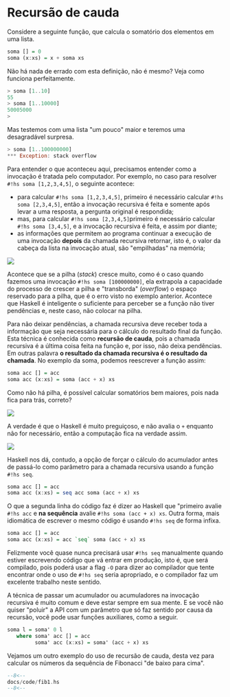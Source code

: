 # Recursão de cauda
Considere a seguinte função, que calcula o somatório dos elementos em uma lista.

```hs
soma [] = 0
soma (x:xs) = x + soma xs
```

Não há nada de errado com esta definição, não é mesmo?
Veja como funciona perfeitamente.

```hs
> soma [1..10]
55
> soma [1..10000]
50005000
> 
```

Mas testemos com uma lista "um pouco" maior e teremos uma desagradável surpresa.

```hs
> soma [1..100000000]
*** Exception: stack overflow
```

Para entender o que aconteceu aqui, precisamos entender como a invocação é tratada pelo computador.
Por exemplo, no caso para resolver `#!hs soma [1,2,3,4,5]`, o seguinte acontece:

- para calcular `#!hs soma [1,2,3,4,5]`, primeiro é necessário calcular `#!hs soma [2,3,4,5]`, então a invocação recursiva é feita e somente após levar a uma resposta, a pergunta original é respondida;
- mas, para calcular `#!hs soma [2,3,4,5]`primeiro é necessário calcular `#!hs soma [3,4,5]`, e a invocação recursiva é feita, e assim por diante;
- as informações que permitem ao programa continuar a execução de uma invocação **depois** da chamada recursiva retornar, isto é, o valor da cabeça da lista na invocação atual, são "empilhadas" na memória;

![](drawings/tail_recursion.drawio#0)

Acontece que se a pilha (*stack*) cresce muito, como é o caso quando fazemos uma invocação `#!hs soma [100000000]`, ela extrapola a capacidade do processo de crescer a pilha e "transborda" (*overflow*) o espaço reservado para a pilha, que é o erro visto no exemplo anterior.
Acontece que Haskell é inteligente o suficiente para perceber se a função não tiver pendências e, neste caso, não colocar na pilha.

Para não deixar pendências, a chamada recursiva deve receber toda a informação que seja necessária para o cálculo do resultado final da função.
Esta técnica é conhecida como **recursão de cauda**, pois a chamada recursiva é a última coisa feita na função e, por isso, não deixa pendências.
Em outras palavra **o resultado da chamada recursiva é o resultado da chamada**.
No exemplo da soma, podemos reescrever a função assim:

```hs
soma acc [] = acc
soma acc (x:xs) = soma (acc + x) xs
```

Como não há pilha, é possível calcular somatórios bem maiores, pois nada fica para trás, correto? 

![](drawings/tail_recursion.drawio#1)

A verdade é que o Haskell é muito preguiçoso, e não avalia o `+` enquanto não for necessário, então a computação fica na verdade assim.

![](drawings/tail_recursion.drawio#2)

Haskell nos dá, contudo, a opção de forçar o cálculo do acumulador antes de passá-lo como parâmetro para a chamada recursiva usando a função `#!hs seq`.

```hs
soma acc [] = acc
soma acc (x:xs) = seq acc soma (acc + x) xs
```

O que a segunda linha do código faz é dizer ao Haskell que "primeiro avalie `#!hs acc` e **na sequência** avalie `#!hs soma (acc + x) xs`.
Outra forma, mais idiomática de escrever o mesmo código é usando `#!hs seq` de forma infixa.

```hs
soma acc [] = acc
soma acc (x:xs) = acc `seq` soma (acc + x) xs
```

Felizmente você quase nunca precisará usar `#!hs seq` manualmente quando estiver escrevendo código que vá entrar em produção, isto é, que será compilado, pois poderá usar a flag `-O` para dizer ao compilador que tente encontrar onde o uso de `#!hs seq` seria apropriado, e o compilador faz um excelente trabalho neste sentido.


A técnica de passar um acumulador ou acumuladores na invocação recursiva é muito comum e deve estar sempre em sua mente.
E se você não quiser "poluir" a API com um parâmetro que só faz sentido por causa da recursão, você pode usar funções auxiliares, como a seguir.

```hs
soma l = soma' 0 l
   where soma' acc [] = acc
         soma' acc (x:xs) = soma' (acc + x) xs
```

Vejamos um outro exemplo do uso de recursão de cauda, desta vez para calcular os números da sequência de Fibonacci "de baixo para cima".

```hs
--8<--
docs/code/fib1.hs
--8<--
```